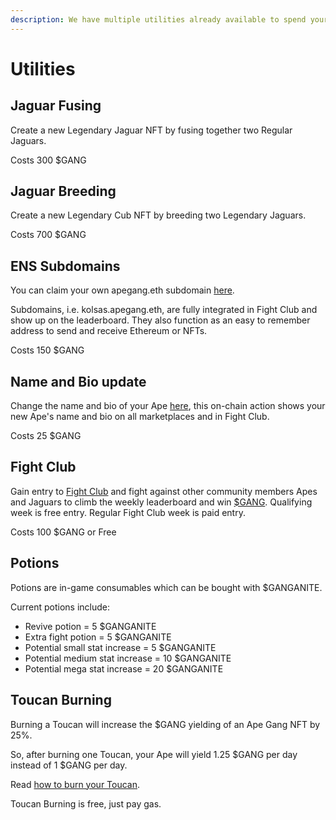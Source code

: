 ```yaml
---
description: We have multiple utilities already available to spend your $GANG on
---
```


# Utilities

## Jaguar Fusing&#x20;

Create a new Legendary Jaguar NFT by fusing together two Regular Jaguars.

Costs 300 $GANG

## Jaguar Breeding

Create a new Legendary Cub NFT by breeding two Legendary Jaguars.

Costs 700 $GANG

## ENS Subdomains

You can claim your own apegang.eth subdomain [here](https://apegang.art/utilities).

Subdomains, i.e. kolsas.apegang.eth, are fully integrated in Fight Club and show up on the leaderboard. They also function as an easy to remember address to send and receive Ethereum or NFTs.

Costs 150 $GANG

## Name and Bio update

Change the name and bio of your Ape [here](https://apegang.art/utilities), this on-chain action shows your new Ape's name and bio on all marketplaces and in Fight Club.

Costs 25 $GANG

## Fight Club

Gain entry to [Fight Club](../play-to-earn-games/fight-club/) and fight against other community members Apes and Jaguars to climb the weekly leaderboard and win [$GANG](usdgang-token.md). Qualifying week is free entry. Regular Fight Club week is paid entry.

Costs 100 $GANG or Free

## Potions

Potions are in-game consumables which can be bought with $GANGANITE.&#x20;

Current potions include:&#x20;

* Revive potion = 5 $GANGANITE
* Extra fight potion = 5 $GANGANITE
* Potential small stat increase = 5 $GANGANITE
* Potential medium stat increase = 10 $GANGANITE
* Potential mega stat increase = 20 $GANGANITE

## Toucan Burning

Burning a Toucan will increase the $GANG yielding of an Ape Gang NFT by 25%.&#x20;

So, after burning one Toucan, your Ape will yield 1.25 $GANG per day instead of 1 $GANG per day.

Read [how to burn your Toucan](../faqs/how-do-i-burn-a-toucan.md).

Toucan Burning is free, just pay gas.

